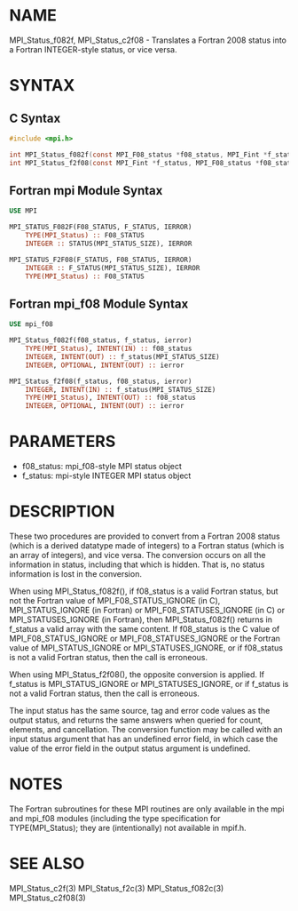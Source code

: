 # NAME

MPI_Status_f082f, MPI_Status_c2f08 - Translates a Fortran 2008 status into a Fortran INTEGER-style status, or vice versa.

# SYNTAX

## C Syntax

```c
#include <mpi.h>

int MPI_Status_f082f(const MPI_F08_status *f08_status, MPI_Fint *f_status)
int MPI_Status_f2f08(const MPI_Fint *f_status, MPI_F08_status *f08_status)
```


## Fortran mpi Module Syntax

```fortran
USE MPI

MPI_STATUS_F082F(F08_STATUS, F_STATUS, IERROR)
    TYPE(MPI_Status) :: F08_STATUS
    INTEGER :: STATUS(MPI_STATUS_SIZE), IERROR

MPI_STATUS_F2F08(F_STATUS, F08_STATUS, IERROR)
    INTEGER :: F_STATUS(MPI_STATUS_SIZE), IERROR
    TYPE(MPI_Status) :: F08_STATUS
```


## Fortran mpi_f08 Module Syntax

```fortran
USE mpi_f08

MPI_Status_f082f(f08_status, f_status, ierror)
    TYPE(MPI_Status), INTENT(IN) :: f08_status
    INTEGER, INTENT(OUT) :: f_status(MPI_STATUS_SIZE)
    INTEGER, OPTIONAL, INTENT(OUT) :: ierror

MPI_Status_f2f08(f_status, f08_status, ierror)
    INTEGER, INTENT(IN) :: f_status(MPI_STATUS_SIZE)
    TYPE(MPI_Status), INTENT(OUT) :: f08_status
    INTEGER, OPTIONAL, INTENT(OUT) :: ierror
```


# PARAMETERS

* f08_status: mpi_f08-style MPI status object
* f_status: mpi-style INTEGER MPI status object

# DESCRIPTION

These two procedures are provided to convert from a Fortran 2008
status (which is a derived datatype made of integers) to a Fortran
status (which is an array of integers), and vice versa. The conversion
occurs on all the information in status, including that which is
hidden. That is, no status information is lost in the conversion.

When using MPI_Status_f082f(), if f08_status is a valid Fortran
status, but not the Fortran value of MPI_F08_STATUS_IGNORE (in C),
MPI_STATUS_IGNORE (in Fortran) or MPI_F08_STATUSES_IGNORE (in C)
or MPI_STATUSES_IGNORE (in Fortran), then MPI_Status_f082f()
returns in f_status a valid array with the same content. If
f08_status is the C value of MPI_F08_STATUS_IGNORE or
MPI_F08_STATUSES_IGNORE or the Fortran value of MPI_STATUS_IGNORE
or MPI_STATUSES_IGNORE, or if f08_status is not a valid Fortran
status, then the call is erroneous.

When using MPI_Status_f2f08(), the opposite conversion is
applied. If f_status is MPI_STATUS_IGNORE or
MPI_STATUSES_IGNORE, or if f_status is not a valid Fortran status,
then the call is erroneous.

The input status has the same source, tag and error code values as the
output status, and returns the same answers when queried for count,
elements, and cancellation. The conversion function may be called with
an input status argument that has an undefined error field, in which
case the value of the error field in the output status argument is
undefined.

# NOTES

The Fortran subroutines for these MPI routines are only available in
the mpi and mpi_f08 modules (including the type specification for
TYPE(MPI_Status); they are (intentionally) not available in mpif.h.

# SEE ALSO

MPI_Status_c2f(3)
MPI_Status_f2c(3)
MPI_Status_f082c(3)
MPI_Status_c2f08(3)
